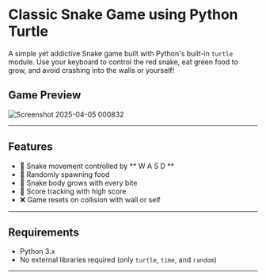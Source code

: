 #  Classic Snake Game using Python Turtle

A simple yet addictive Snake game built with Python's built-in `turtle` module. 
Use your keyboard to control the red snake, eat green food to grow, and avoid crashing into the walls or yourself!


## Game Preview

![Screenshot 2025-04-05 000832](https://github.com/user-attachments/assets/3cd923b9-a1d2-4034-b1a9-24d03496b64a)

---

## Features

- 🐍 Snake movement controlled by ** W A S D **
- 🍏 Randomly spawning food
- 🧠 Snake body grows with every bite
- 🧾 Score tracking with high score
- ❌ Game resets on collision with wall or self

---

## Requirements

- Python 3.x
- No external libraries required (only `turtle`, `time`, and `random`)

---


